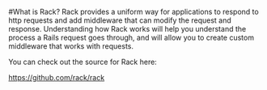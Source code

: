 #What is Rack?
Rack provides a uniform way for applications to respond to http requests and add middleware that can modify the request and response. Understanding how Rack works will help you understand the process a Rails request goes through, and will allow you to create custom middleware that works with requests.

You can check out the source for Rack here:

https://github.com/rack/rack 
